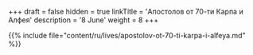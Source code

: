 +++
draft = false
hidden = true
linkTitle = 'Апостолов от 70-ти Карпа и Алфея'
description = '8 June'
weight = 8
+++

{{% include file="content/ru/lives/apostolov-ot-70-ti-karpa-i-alfeya.md" %}}
